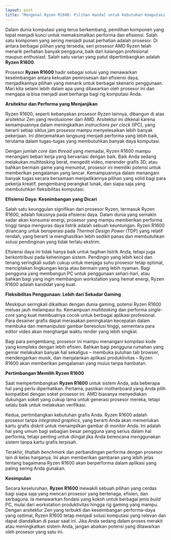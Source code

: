 ```yaml
---
layout: post
title: "Mengenal Ryzen R1600: Pilihan Handal untuk Kebutuhan Komputasi Anda"
---
```


Dalam dunia komputasi yang terus berkembang, pemilihan komponen yang tepat menjadi kunci untuk memaksimalkan performa dan efisiensi. Salah satu komponen yang sering menjadi pusat perhatian adalah prosesor. Di antara berbagai pilihan yang tersedia, seri prosesor AMD Ryzen telah menarik perhatian banyak pengguna, baik dari kalangan profesional maupun enthusiast. Salah satu varian yang patut dipertimbangkan adalah **Ryzen R1600**.

Prosesor **Ryzen R1600** hadir sebagai solusi yang menawarkan keseimbangan antara kekuatan pemrosesan dan efisiensi daya, menjadikannya pilihan yang menarik untuk berbagai skenario penggunaan. Mari kita selami lebih dalam apa yang ditawarkan oleh prosesor ini dan mengapa ia bisa menjadi aset berharga bagi rig komputasi Anda.

**Arsitektur dan Performa yang Menjanjikan**

Ryzen R1600, seperti kebanyakan prosesor Ryzen lainnya, dibangun di atas arsitektur Zen yang revolusioner dari AMD. Arsitektur ini dikenal karena kemampuannya dalam meningkatkan *instructions per clock* (IPC), yang berarti setiap siklus jam prosesor mampu menyelesaikan lebih banyak pekerjaan. Ini diterjemahkan langsung menjadi performa yang lebih baik, terutama dalam tugas-tugas yang membutuhkan banyak daya komputasi.

Dengan jumlah *core* dan *thread* yang memadai, Ryzen R1600 mampu menangani beban kerja yang bervariasi dengan baik. Baik Anda sedang melakukan *multitasking* berat, mengedit video, merender grafis 3D, atau bahkan bermain game yang menuntut, prosesor ini memiliki potensi untuk memberikan pengalaman yang lancar. Kemampuannya dalam menangani banyak tugas secara bersamaan menjadikannya pilihan yang solid bagi para pekerja kreatif, pengembang perangkat lunak, dan siapa saja yang membutuhkan fleksibilitas komputasi.

**Efisiensi Daya: Keseimbangan yang Dicari**

Salah satu keunggulan signifikan dari prosesor Ryzen, termasuk Ryzen R1600, adalah fokusnya pada efisiensi daya. Dalam dunia yang semakin sadar akan konsumsi energi, prosesor yang mampu memberikan performa tinggi tanpa menguras daya listrik adalah sebuah keuntungan. Ryzen R1600 dirancang untuk beroperasi pada *Thermal Design Power* (TDP) yang relatif rendah, yang berarti ia menghasilkan lebih sedikit panas dan membutuhkan solusi pendinginan yang tidak terlalu ekstrim.

Efisiensi daya ini tidak hanya baik untuk tagihan listrik Anda, tetapi juga berkontribusi pada keheningan sistem. Pendingin yang lebih kecil dan tenang seringkali sudah cukup untuk menjaga suhu prosesor tetap optimal, menciptakan lingkungan kerja atau bermain yang lebih nyaman. Bagi pengguna yang membangun PC untuk penggunaan sehari-hari, atau bahkan bagi yang ingin membangun workstation yang hemat energi, Ryzen R1600 adalah kandidat yang kuat.

**Fleksibilitas Penggunaan: Lebih dari Sekadar Gaming**

Meskipun seringkali dikaitkan dengan dunia gaming, potensi Ryzen R1600 meluas jauh melampaui itu. Kemampuan *multitasking* dan performa *single-core* yang kuat membuatnya cocok untuk berbagai aplikasi profesional. Para desainer grafis dapat merasakan peningkatan kecepatan dalam membuka dan memanipulasi gambar beresolusi tinggi, sementara para editor video akan menghargai waktu render yang lebih singkat.

Bagi para pengembang, prosesor ini mampu menangani kompilasi kode yang kompleks dengan lebih efisien. Bahkan bagi pengguna rumahan yang gemar melakukan banyak hal sekaligus – membuka puluhan tab browser, mendengarkan musik, dan menjalankan aplikasi produktivitas – Ryzen R1600 akan memberikan pengalaman yang mulus tanpa hambatan.

**Pertimbangan Memilih Ryzen R1600**

Saat mempertimbangkan **Ryzen R1600** untuk sistem Anda, ada beberapa hal yang perlu diperhatikan. Pertama, pastikan motherboard yang Anda pilih kompatibel dengan soket prosesor ini. AMD biasanya menyediakan dukungan soket yang cukup lama untuk generasi prosesor mereka, tetapi selalu baik untuk melakukan verifikasi.

Kedua, pertimbangkan kebutuhan grafis Anda. Ryzen R1600 adalah prosesor tanpa *integrated graphics*, yang berarti Anda akan memerlukan kartu grafis diskrit untuk menampilkan gambar di monitor Anda. Ini adalah hal yang umum bagi sebagian besar pengguna yang serius dalam hal performa, tetapi penting untuk diingat jika Anda berencana menggunakan sistem tanpa kartu grafis terpisah.

Terakhir, lihatlah *benchmark* dan perbandingan performa dengan prosesor lain di kelas harganya. Ini akan memberikan gambaran yang lebih jelas tentang bagaimana Ryzen R1600 akan berperforma dalam aplikasi yang paling sering Anda gunakan.

**Kesimpulan**

Secara keseluruhan, **Ryzen R1600** mewakili sebuah pilihan yang cerdas bagi siapa saja yang mencari prosesor yang bertenaga, efisien, dan serbaguna. Ia menawarkan fondasi yang kokoh untuk berbagai jenis *build* PC, mulai dari workstation produktivitas hingga rig gaming yang mampu. Dengan arsitektur Zen yang terbukti dan keseimbangan performa-daya yang optimal, Ryzen R1600 tetap menjadi solusi komputasi yang relevan dan dapat diandalkan di pasar saat ini. Jika Anda sedang dalam proses merakit atau meningkatkan sistem Anda, jangan abaikan potensi yang ditawarkan oleh prosesor yang satu ini.
